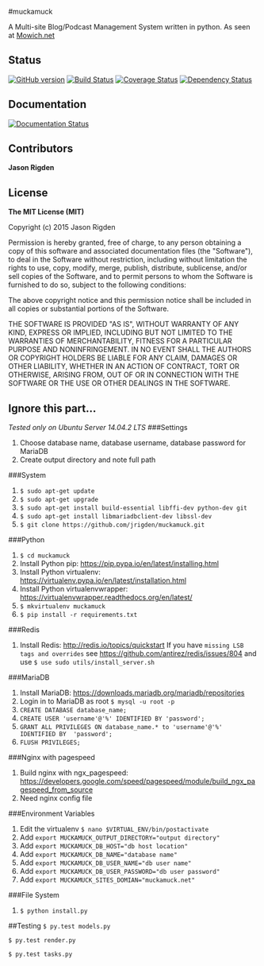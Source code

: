 #muckamuck

A Multi-site Blog/Podcast Management System written in python.
As seen at [Mowich.net](http://mowich.net)

## Status


[![GitHub version](https://badge.fury.io/gh/jrigden%2Fmuckamuck.svg)](http://badge.fury.io/gh/jrigden%2Fmuckamuck) [![Build Status](https://travis-ci.org/jrigden/muckamuck.svg?branch=master)](https://travis-ci.org/jrigden/muckamuck) [![Coverage Status](https://coveralls.io/repos/jrigden/muckamuck/badge.svg?branch=master&service=github)](https://coveralls.io/github/jrigden/muckamuck?branch=master) [![Dependency Status](https://gemnasium.com/jrigden/muckamuck.svg)](https://gemnasium.com/jrigden/muckamuck)

## Documentation
[![Documentation Status](https://readthedocs.org/projects/muckamuck/badge/?version=latest)](https://readthedocs.org/projects/muckamuck/?badge=latest)

## Contributors
**Jason Rigden**
## License
**The MIT License (MIT)**

Copyright (c) 2015 Jason Rigden

Permission is hereby granted, free of charge, to any person obtaining a copy
of this software and associated documentation files (the "Software"), to deal
in the Software without restriction, including without limitation the rights
to use, copy, modify, merge, publish, distribute, sublicense, and/or sell
copies of the Software, and to permit persons to whom the Software is
furnished to do so, subject to the following conditions:

The above copyright notice and this permission notice shall be included in
all copies or substantial portions of the Software.

THE SOFTWARE IS PROVIDED "AS IS", WITHOUT WARRANTY OF ANY KIND, EXPRESS OR
IMPLIED, INCLUDING BUT NOT LIMITED TO THE WARRANTIES OF MERCHANTABILITY,
FITNESS FOR A PARTICULAR PURPOSE AND NONINFRINGEMENT. IN NO EVENT SHALL THE
AUTHORS OR COPYRIGHT HOLDERS BE LIABLE FOR ANY CLAIM, DAMAGES OR OTHER
LIABILITY, WHETHER IN AN ACTION OF CONTRACT, TORT OR OTHERWISE, ARISING FROM,
OUT OF OR IN CONNECTION WITH THE SOFTWARE OR THE USE OR OTHER DEALINGS IN
THE SOFTWARE.



## Ignore this part...

*Tested only on Ubuntu Server 14.04.2 LTS*
###Settings
1. Choose database name, database username, database password for MariaDB
2. Create output directory and note full path

###System
1. ```$ sudo apt-get update```
2. ```$ sudo apt-get upgrade```
3. ```$ sudo apt-get install build-essential libffi-dev python-dev git```
3. ```$ sudo apt-get install libmariadbclient-dev libssl-dev```
4. ```$ git clone https://github.com/jrigden/muckamuck.git```

###Python
1. ```$ cd muckamuck```
2. Install Python pip: https://pip.pypa.io/en/latest/installing.html
3. Install Python virtualenv: https://virtualenv.pypa.io/en/latest/installation.html
4. Install Python virtualenvwrapper: https://virtualenvwrapper.readthedocs.org/en/latest/
5. ```$ mkvirtualenv muckamuck```
5. ```$ pip install -r requirements.txt```

###Redis
1. Install Redis: http://redis.io/topics/quickstart If you have ```missing LSB tags and overrides``` see https://github.com/antirez/redis/issues/804 and use ```$ use sudo utils/install_server.sh```

###MariaDB
1. Install MariaDB: https://downloads.mariadb.org/mariadb/repositories
2. Login in to MariaDB as root ```$ mysql -u root -p```
3. ```CREATE DATABASE database_name;```
4. ```CREATE USER 'username'@'%' IDENTIFIED BY 'password';```
5. ```GRANT ALL PRIVILEGES ON database_name.* to 'username'@'%'      IDENTIFIED BY  'password';```
6. ```FLUSH PRIVILEGES;```

###Nginx with pagespeed
1. Build nginx with ngx_pagespeed: https://developers.google.com/speed/pagespeed/module/build_ngx_pagespeed_from_source
2. Need nginx config file

###Environment Variables
1. Edit the virtualenv ```$ nano $VIRTUAL_ENV/bin/postactivate```
2. Add ```export MUCKAMUCK_OUTPUT_DIRECTORY="output directory"```
3. Add ```export MUCKAMUCK_DB_HOST="db host location"```
4. Add ```export MUCKAMUCK_DB_NAME="database name"```
5. Add ```export MUCKAMUCK_DB_USER_NAME="db user name"```
6. Add ```export MUCKAMUCK_DB_USER_PASSWORD="db user password"```
7. Add ```export MUCKAMUCK_SITES_DOMIAN="muckamuck.net"```


###File System
1. ```$ python install.py```

##Testing
```$ py.test models.py```

```$ py.test render.py```

```$ py.test tasks.py```
